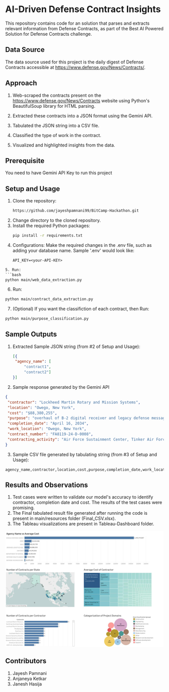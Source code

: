 # AI-Driven Defense Contract Insights

This repository contains code for an solution that parses and extracts relevant information from Defense Contracts, as part of the Best AI Powered Solution for Defense Contracts challenge.


## Data Source

The data source used for this project is the daily digest of Defense Contracts accessible at https://www.defense.gov/News/Contracts/.

## Approach

1. Web-scraped the contracts present on the https://www.defense.gov/News/Contracts website using Python's BeautifulSoup library for HTML parsing.

2. Extracted these contracts into a JSON format using the Gemini API.

3. Tabulated the JSON string into a CSV file.

4. Classified the type of work in the contract.

5. Visualized and highlighted insights from the data.

## Prerequisite
You need to have Gemini API Key to run this project 

## Setup and Usage

1. Clone the repository:
   ```bash
   https://github.com/jayeshpamnani99/BitCamp-Hackathon.git
   ```
2. Change directory to the cloned repository.
3. Install the required Python packages:
   ```bash
   pip install -r requirements.txt
   ```
4. Configurations: Make the required changes in the .env file, such as adding your database name.
   Sample '.env' would look like:
   ```env
   API_KEY=<your-API-KEY>
  ```
5. Run:
```bash
python main/web_data_extraction.py
```
6. Run:
```bash
python main/contract_data_extraction.py
```
7. (Optional) If you want the classifiction of each contract, then Run:
```bash
python main/purpose_classification.py
```

## Sample Outputs

1. Extracted Sample JSON string (from #2 of Setup and Usage):
   ```json
   [{
    "agency_name": [
        "contract1",
        "contract2"]
   }]
   ```
2. Sample response generated by the Gemini API
 ```json
{
  "contractor": "Lockheed Martin Rotary and Mission Systems",
  "location": "Owego, New York",
  "cost": "$88,380,255",
  "purpose": "overhaul of B-2 digital receiver and legacy defense message system",
  "completion_date": "April 16, 2034",
  "work_location": "Owego, New York",
  "contract_number": "FA8119-24-D-0008",
  "contracting_activity": "Air Force Sustainment Center, Tinker Air Force Base, Oklahoma"
}
```
3. Sample CSV file generated by tabulating string (from #3 of Setup and Usage):
  ```csv
agency_name,contractor,location,cost,purpose,completion_date,work_location,contract_number,contracting_activity
```

## Results and Observations

1. Test cases were written to validate our model's accuracy to identify contractor, completion date and cost. The results of the test cases were promising.  
2. The Final tabulated result file generated after running the code is present in main/resources folder (Final_CSV.xlsx).
3. The Tableau visualizations are present in Tableau-Dashboard folder.
<p align='center'>  
  <img src='images\dashboard.jpeg' />
</p>

## Contributors
1. Jayesh Pamnani
2. Anjaneya Ketkar
3. Janesh Hasija
